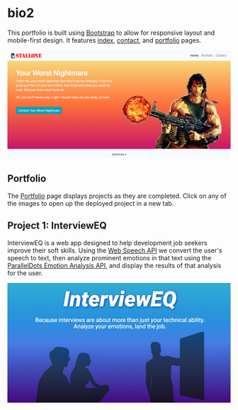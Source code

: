 # bio2

This portfolio is built using [Bootstrap](https://getbootstrap.com) to allow for responsive layout and mobile-first design. It features [index](https://vertjames.github.io/bio2/), [contact](https://vertjames.github.io/bio2/contact.html), and [portfolio](https://vertjames.github.io/bio2/portfolio.html) pages.

![bio2 Homepage](./assets/images/bio2homepage.png)

## Portfolio

The [Portfolio](https://vertjames.github.io/bio2/portfolio.html) page displays projects as they are completed. Click on any of the images to open up the deployed project in a new tab.

## Project 1: InterviewEQ

InterviewEQ is a web app designed to help development job seekers improve their soft skills. Using the [Web Speech API](https://developer.mozilla.org/en-US/docs/Web/API/Web_Speech_API) we convert the user's speech to text, then analyze prominent emotions in that text using the [ParallelDots Emotion Analysis API](https://www.paralleldots.com/text-analysis-apis#emotion), and display the results of that analysis for the user. 

![InterviewEQ](./assets/images/slide1-InterviewEQ-Project1.jpg)